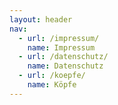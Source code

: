 ```yaml
---
layout: header
nav:
  - url: /impressum/
    name: Impressum
  - url: /datenschutz/
    name: Datenschutz
  - url: /koepfe/
    name: Köpfe
---
```

